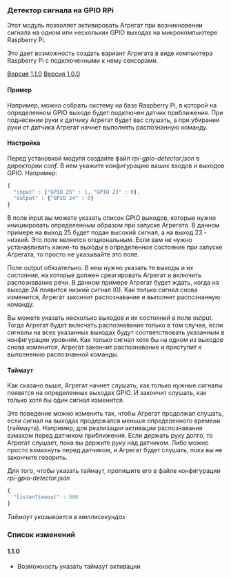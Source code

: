 ### Детектор сигнала на GPIO RPi
Этот модуль позволяет активировать Агрегат при возникновении сигнала на одном или нескольких GPIO выходах на микрокомпьютере Raspberry Pi.

Это дает возможность создать вариант Агрегата в виде компьютера Raspberry Pi с подключенными к нему сенсорами.

[Версия 1.1.0](https://bintray.com/artifact/download/uzyovoys/aggregate/com/aggregate/rpi-gpio-detector/1.1.0/rpi-gpio-detector-1.1.0.jar)
[Версия 1.0.0](https://bintray.com/artifact/download/uzyovoys/aggregate/com/aggregate/rpi-gpio-detector/1.0.0/rpi-gpio-detector-1.0.0.jar)

#### Пример
Например, можно собрать систему на базе Raspberry Pi, в которой на определенном GPIO выходе будет подключен датчик приближения. При поднесении руки к датчику Агрегат будет вас слушать, а при убирании руки от датчика Агрегат начнет выполнять распознанную команду.

#### Настройка
Перед установкой модуля создайте файл _rpi-gpio-detector.json_ в директории _conf_. В нем укажите конфигурацию ваших входов и выходов GPIO. Например:

```javascript
{
  "input" : {"GPIO 25" : 1, "GPIO 23" : 0},
  "output" : {"GPIO 24" : 0}
}
```

В поле input вы можете указать список GPIO выходов, которые нужно инициировать определенным образом при запуске Агрегата.
В данном примере на выход 25 будет подан высокий сигнал, а на выход 23 - низкий.
Это поле является опциональным. Если вам не нужно устанавливать какие-то выходы в определенное состояние при запуске Агрегата, то просто не указывайте это поле.

Поле output обязательно. В нем нужно указать те выходы и их состояния, на которые должен среагировать Агрегат и включить распознавание речи.
В данном примере Агрегат будет ждать, когда на выходе 24 появится низкий сигнал (0). Как только сигнал снова изменится, Агрегат закончит распознавание и выполнит распознанную команду.

Вы можете указать несколько выходов и их состояний в поле output. Тогда Агрегат будет включать распознавание только в том случае, если сигналы на всех указанных выходах будут соответствовать указанным в конфигурации уровням.
Как только сигнал хотя бы на одном из выходов снова изменится, Агрегат закончит распознавание и приступит к выполнению распознанной команды.

#### Таймаут
Как сказано выше, Агрегат начнет слушать, как только нужные сигналы появятся на определенных выходах GPIO. И закончит слушать, как только хотя бы один сигнал изменится.

Это поведение можно изменить так, чтобы Агрегат продолжал слушать, если сигнал на выходах продержался меньше определенного времени (таймаута).
Например, для реализации активации распознавания взмахом перед датчиком приближения. Если держать руку долго, то Агрегат слушает, пока вы держите руку над датчиком. Либо можно просто взмахнуть перед датчиком, и Агрегат будет слушать, пока вы не закончите говорить.

Для того, чтобы указать таймаут, пропишите его в файле конфигурации _rpi-gpio-detector.json_

```javascript
{
  "listenTimeout" : 500
}
```

_Таймаут указывается в миллисекундах_

### Список изменений
#### 1.1.0

- Возможность указать таймаут активации
